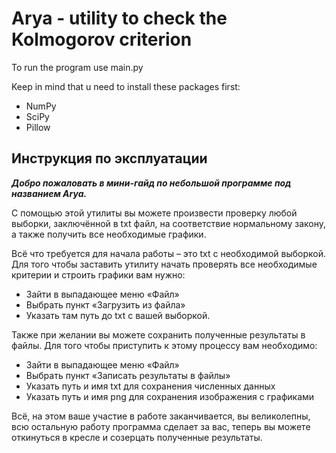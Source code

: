 # Arya - utility to check the Kolmogorov criterion
To run the program use main.py

Keep in mind that u need to install these packages first:
- NumPy
- SciPy
- Pillow

## Инструкция по эксплуатации
***Добро пожаловать в мини-гайд по небольшой программе под названием Arya.***

С помощью этой утилиты вы можете произвести проверку любой выборки, заключённой в txt файл, на соответствие нормальному закону, а также получить все необходимые графики.

Всё что требуется для начала работы – это txt с необходимой выборкой.
Для того чтобы заставить утилиту начать проверять все необходимые критерии и строить графики вам нужно:

- Зайти в выпадающее меню «Файл»
- Выбрать пункт «Загрузить из файла»
- Указать там путь до txt с вашей выборкой.

Также при желании вы можете сохранить полученные результаты в файлы.
Для того чтобы приступить к этому процессу вам необходимо:

- Зайти в выпадающее меню «Файл»
- Выбрать пункт «Записать результаты в файлы»
- Указать путь и имя txt для сохранения численных данных
- Указать путь и имя png для сохранения изображения с графиками

Всё, на этом ваше участие в работе заканчивается, вы великолепны, всю остальную работу программа сделает за вас, теперь вы можете откинуться в кресле и созерцать полученные результаты.